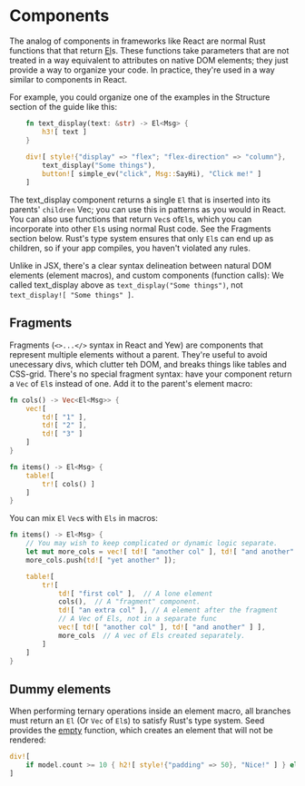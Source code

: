 # Components
The analog of components in frameworks like React are normal Rust functions that that return
[El](https://docs.rs/seed/0.1.8/seed/dom_types/struct.El.html)s.
These functions take parameters that are not treated in a way equivalent
to attributes on native DOM elements; they just provide a way to 
organize your code. In practice, they're used in a way similar to components in React.

For example, you could organize one of the examples in the Structure section of the guide like this:
```rust
    fn text_display(text: &str) -> El<Msg> {
        h3![ text ]
    }  
    
    div![ style!{"display" => "flex"; "flex-direction" => "column"},
        text_display("Some things"),
        button![ simple_ev("click", Msg::SayHi), "Click me!" ]
    ]
```

The text_display component returns a single `El` that is inserted into its parents'
`children` Vec; you can use this in patterns as you would in React. You can also use
functions that return `Vec`s of`El`s, which you can incorporate into other `El`s
using normal Rust code. See the Fragments section below. Rust's type system
ensures that only `El`s  can end up as children, so if your app compiles,
you haven't violated any rules.
 
Unlike in JSX, there's a clear syntax delineation between natural DOM
elements (element macros), and custom components (function calls): We called text_display
above as `text_display("Some things")`, not `text_display![ "Some things" ]`.

## Fragments
Fragments (`<>...</>` syntax in React and Yew) are components that represent multiple
elements without a parent. They're useful to avoid
unecessary divs, which clutter teh DOM, and breaks things like tables and CSS-grid. 
There's no special fragment syntax: have your component return a `Vec` of `El`s instead of 
one. Add it to the parent's element macro:
```rust
fn cols() -> Vec<El<Msg>> {
    vec![
        td![ "1" ],
        td![ "2" ],
        td![ "3" ]
    ]
}

fn items() -> El<Msg> {
    table![
        tr![ cols() ]
    ]
}
```

You can mix `El` `Vec`s with `Els` in macros:
```rust
fn items() -> El<Msg> {
    // You may wish to keep complicated or dynamic logic separate.
    let mut more_cols = vec![ td![ "another col" ], td![ "and another" ] ];
    more_cols.push(td![ "yet another" ]);

    table![
        tr![
            td![ "first col" ],  // A lone element
            cols(),  // A "fragment" component.
            td![ "an extra col" ], // A element after the fragment
            // A Vec of Els, not in a separate func
            vec![ td![ "another col" ], td![ "and another" ] ],
            more_cols  // A vec of Els created separately.
        ]
    ]
}
```

## Dummy elements
When performing ternary operations inside an element macro, all
branches must return an `El` (Or `Vec` of `El`s) to satisfy Rust's type system. Seed provides the
[empty](https://docs.rs/seed/0.1.8/seed/fn.empty.html) function, which creates an element that will not be rendered:
```rust
div![
    if model.count >= 10 { h2![ style!{"padding" => 50}, "Nice!" ] } else { seed::empty() }
]
```

